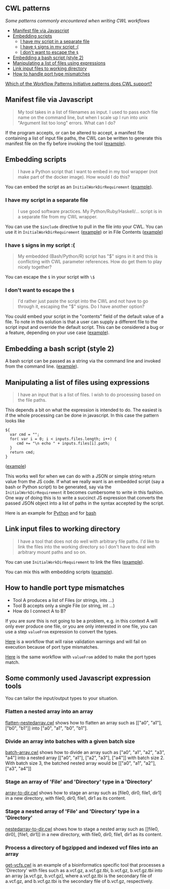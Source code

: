 CWL patterns
------------

_Some patterns commonly encountered when writing CWL workflows_

<!-- TOC -->

- [Manifest file via Javascript](#manifest-file-via-javascript)
- [Embedding scripts](#embedding-scripts)
    - [I have my script in a separate file](#i-have-my-script-in-a-separate-file)
    - [I have `$` signs in my script :(](#i-have--signs-in-my-script-)
    - [I don't want to escape the `$`](#i-dont-want-to-escape-the-)
- [Embedding a bash script (style 2)](#embedding-a-bash-script-style-2)
- [Manipulating a list of files using expressions](#manipulating-a-list-of-files-using-expressions)
- [Link input files to working directory](#link-input-files-to-working-directory)
- [How to handle port type mismatches](#how-to-handle-port-type-mismatches)

<!-- /TOC -->

[Which of the Workflow Patterns Initiative patterns does CWL support?](workflow_patterns_initiative/README.md)

## Manifest file via Javascript
> My tool takes in a list of filenames as input. I used to pass each file name
> on the command line, but when I scale up I run into unix  "Argument list too
> long"  errors. What can I do?

If the program accepts, or can be altered to accept, a manifest file containing
a list of input file paths, the CWL can be written to generate this manifest
file on the fly before invoking the tool ([example](manifest.cwl)).


## Embedding scripts
> I have a Python script that I want to embed in my tool wrapper (not make part
> of the docker image). How would I do this?

You can embed the script as an `InitialWorkDirRequirement`
([example](embed.cwl)).

### I have my script in a separate file
> I use good software practices. My Python/Ruby/Haskell/... script is in a
> separate file from my CWL wrapper.

You can use the `$include` directive to pull in the file into your CWL.
You can use it in `InitialWorkDirRequirement`
([example](include-file/external-python.cwl)) or in File Contents ([example](include-file/external-python-no-expansion.cwl))


### I have `$` signs in my script :(
> My embedded (Bash/Python/R) script has "$" signs in it and this is conflicting
> with CWL parameter references. How do get them to play nicely together?

You can escape the `$` in your script with `\$`

### I don't want to escape the `$`
> I'd rather just paste the script into the CWL and not have to go through it, 
> escaping the "$" signs. Do I have another option?

You could embed your script in the "contents" field of the default value of a
file. To note in this solution is that a user can supply a different file to the
script input and override the default script. This can be considered a bug or a
feature, depending on your use case ([example](embed2.cwl)). 

## Embedding a bash script (style 2)

A bash script can be passed as a string via the command line and invoked from
the command line.  ([example](list-of-files-bash.cwl)).

## Manipulating a list of files using expressions
> I have an input that is a list of files. I wish to do processing based on the
> file paths. 

This depends a bit on what the expression is intended to do. The easiest is if
the whole processing can be done in javascript. In this case the pattern looks
like

```
${
  var cmd = "";
  for( var i = 0; i < inputs.files.length; i++) {
     cmd += "\n echo " + inputs.files[i].path;
  }
  return cmd;  
}
```
([example](list-of-files-1.cwl))

This works well for when we can do with a JSON or simple string return value
from the JS code. If what we really want is an embedded script (say a bash or
Python script) to be generated, say via the `InitialWorkDirRequirement` it
becomes cumbersome to write in this fashion. One way of doing this is to write a
succinct JS expression that converts the passed JSON object into a list of paths
in the syntax accepted by the script. 

Here is an example for [Python](list-of-files-python.cwl) and for
[bash](list-of-files-bash.cwl)


## Link input files to working directory
> I have a tool that does not do well with arbitrary file paths. I'd like to
> link the files into the working directory so I don't have to deal with
> arbitrary mount paths and so on.

You can use `InitialWorkDirRequirement` to link the files
([example](stage-files.cwl)).

You can mix this with embedding scripts
([example](embed-script-and-stage-files.cwl)). 

## How to handle port type mismatches

- Tool A produces a list of Files (or strings, ints ...) 
- Tool B accepts only a single File (or string, int ...)
- How do I connect A to B?

If you are _sure_ this is not going to be a problem, e.g. in this context A will
only ever produce one file, or you are only interested in one file, you can use
a step `valueFrom` expression to convert the types.

[Here](port-matching/workflow.cwl) is a workflow that will raise validation
warnings and will fail on execution because of port type mismatches.

[Here](port-matching/workflow-value-from.cwl) is the same workflow with
`valueFrom` added to make the port types match.


## Some commonly used Javascript expression tools
You can tailor the input/output types to your situation.

### Flatten a nested array into an array
[flatten-nestedarray.cwl](javascript_snippets/flatten-nestedarray.cwl) shows how to flatten an
array such as \[\["a0", "a1"\], \["b0", "b1"\]\] into \["a0", "a1", "b0", "b1"\].

### Divide an array into batches with a given batch size
[batch-array.cwl](javascript_snippets/batch-array.cwl) shows how to divide an array such as
\["a0", "a1", "a2", "a3", "a4"\] into a nested array
\[\["a0", "a1"\], \["a2", "a3"\], \["a4"\]\] with batch size 2. With batch size
3, the batched nested array would be [\["a0", "a1", "a2"\], \["a3", "a4"\]\]

### Stage an array of 'File' and 'Directory' type in a 'Directory'
[array-to-dir.cwl](javascript_snippets/array-to-dir.cwl) shows how to stage an array such as
\[file0, dir0, file1, dir1\] in a new directory, with file0, dir0, file1, dir1
as its content.

### Stage a nested array of 'File' and 'Directory' type in a 'Directory'
[nestedarray-to-dir.cwl](javascript_snippets/nestedarray-to-dir.cwl) shows how to stage a nested array
such as \[\[file0, dir0\], \[file1, dir1\]\] in a new directory, with
file0, dir0, file1, dir1 as its content.

### Process a directory of bgzipped and indexed vcf files into an array
[get-vcfs.cwl](javascript_snippets/get-vcfs.cwl) is an example of a bioinformatics specific tool that
processes a 'Directory' with files such as a.vcf.gz, a.vcf.gz.tbi, b.vcf.gz,
b.vcf.gz.tbi into an array \[a.vcf.gz, b.vcf.gz\], where a.vcf.gz.tbi is
the secondary file of a.vcf.gz, and b.vcf.gz.tbi is the secondary file of
b.vcf.gz, respectively.
